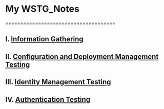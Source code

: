 # My WSTG_Notes
=====================================
## I. [Information Gathering](./1-Information_gathering.md)

## II. [Configuration and Deployment Management Testing](./2-Configuration_and_Deployment_Management_Testing.md)

## III. [Identity Management Testing](./3-Identity_Management_Testing.md)

## IV. [Authentication Testing](./4-Authentication_Testing.md)